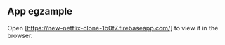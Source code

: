 ## App egzample

Open [https://new-netflix-clone-1b0f7.firebaseapp.com/] to view it in the browser.



